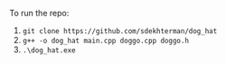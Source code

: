 To run the repo:
1. `git clone https://github.com/sdekhterman/dog_hat`
2. `g++ -o dog_hat main.cpp doggo.cpp doggo.h`
3. `.\dog_hat.exe`
